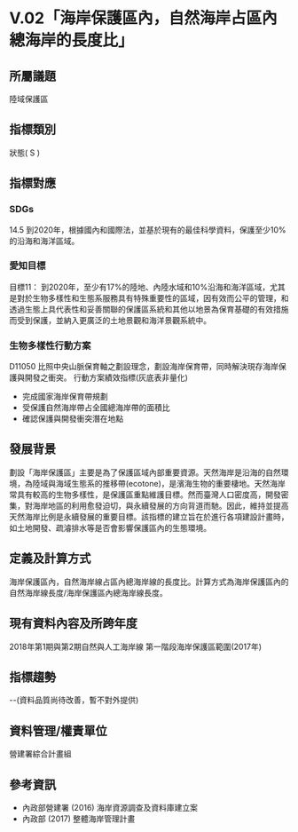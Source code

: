 # V.02「海岸保護區內，自然海岸占區內總海岸的長度比」

<script type="text/javascript" src="http://cdn.mathjax.org/mathjax/latest/MathJax.js?config=TeX-AMS-MML_HTMLorMML"></script>

## 所屬議題
陸域保護區
## 指標類別
狀態( S )
## 指標對應
### SDGs
14.5
到2020年，根據國內和國際法，並基於現有的最佳科學資料，保護至少10%的沿海和海洋區域。
### 愛知目標
目標11：
到2020年，至少有17%的陸地、內陸水域和10%沿海和海洋區域，尤其是對於生物多樣性和生態系服務具有特殊重要性的區域，因有效而公平的管理，和透過生態上具代表性和妥善關聯的保護區系統和其他以地景為保育基礎的有效措施而受到保護，並納入更廣泛的土地景觀和海洋景觀系統中。
### 生物多樣性行動方案
D11050 比照中央山脈保育軸之劃設理念，劃設海岸保育帶，同時解決現存海岸保護與開發之衝突。
行動方案績效指標(灰底表非量化)
* 完成國家海岸保育帶規劃
* 受保護自然海岸帶占全國總海岸帶的面積比
* 確認保護與開發衝突潛在地點
## 發展背景
劃設「海岸保護區」主要是為了保護區域內部重要資源。天然海岸是沿海的自然環境，為陸域與海域生態系的推移帶(ecotone)，是濱海生物的重要棲地。天然海岸常具有較高的生物多樣性，是保護區重點維護目標。然而臺灣人口密度高，開發密集，對海岸地區的利用愈發迫切，與永續發展的方向背道而馳。因此，維持並提高天然海岸比例是永續發展的重要目標。該指標的建立旨在於進行各項建設計畫時，如土地開發、疏濬排水等是否會影響保護區內的生態環境。
## 定義及計算方式
海岸保護區內，自然海岸線占區內總海岸線的長度比。計算方式為海岸保護區內的自然海岸線長度/海岸保護區內總海岸線長度。
## 現有資料內容及所跨年度
2018年第1期與第2期自然與人工海岸線
第一階段海岸保護區範圍(2017年)
## 指標趨勢
--(資料品質尚待改善，暫不對外提供)
## 資料管理/權責單位
營建署綜合計畫組
## 參考資訊
* 內政部營建署 (2016) 海岸資源調查及資料庫建立案
* 內政部 (2017) 整體海岸管理計畫
